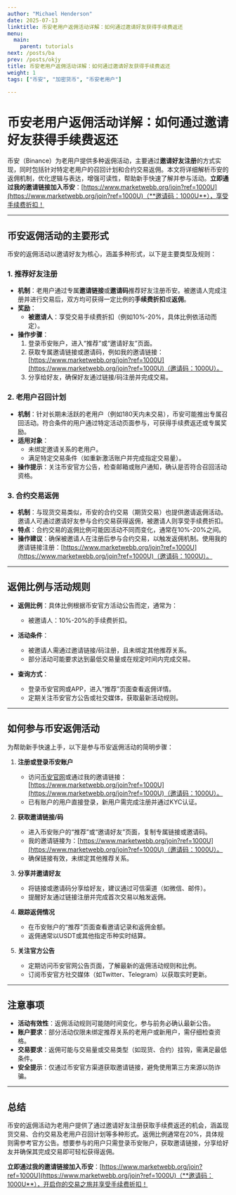 ```yaml
---
author: "Michael Henderson"
date: 2025-07-13
linktitle: 币安老用户返佣活动详解：如何通过邀请好友获得手续费返还
menu:
  main:
    parent: tutorials
next: /posts/ba
prev: /posts/okjy
title: 币安老用户返佣活动详解：如何通过邀请好友获得手续费返还
weight: 1
tags: ["币安", "加密货币", "币安老用户"]

---
```

# 币安老用户返佣活动详解：如何通过邀请好友获得手续费返还

币安（Binance）为老用户提供多种返佣活动，主要通过**邀请好友注册**的方式实现，同时包括针对特定老用户的召回计划和合约交易返佣。本文将详细解析币安的返佣机制，优化逻辑与表达，增强可读性，帮助新手快速了解并参与活动。**立即通过我的邀请链接加入币安**：[https://www.marketwebb.org/join?ref=1000U](https://www.marketwebb.org/join?ref=1000U)（**邀请码：1000U**），享受手续费折扣！

---

## 币安返佣活动的主要形式

币安的返佣活动以邀请好友为核心，涵盖多种形式，以下是主要类型及规则：

### 1. **推荐好友注册**
- **机制**：老用户通过专属**邀请链接**或**邀请码**推荐好友注册币安。被邀请人完成注册并进行交易后，双方均可获得一定比例的**手续费折扣**或**返佣**。
- **奖励**：  
  - **被邀请人**：享受交易手续费折扣（例如10%-20%，具体比例依活动而定）。  
- **操作步骤**：  
  1. 登录币安账户，进入“推荐”或“邀请好友”页面。  
  2. 获取专属邀请链接或邀请码，例如我的邀请链接：[https://www.marketwebb.org/join?ref=1000U](https://www.marketwebb.org/join?ref=1000U)（邀请码：1000U）。  
  3. 分享给好友，确保好友通过链接/码注册并完成交易。  

### 2. **老用户召回计划**
- **机制**：针对长期未活跃的老用户（例如180天内未交易），币安可能推出专属召回活动。符合条件的用户通过特定活动页面参与，可获得手续费返还或专属奖励。
- **适用对象**：  
  - 未绑定邀请关系的老用户。  
  - 满足特定交易条件（如重新激活账户并完成指定交易量）。  
- **操作提示**：关注币安官方公告，检查邮箱或账户通知，确认是否符合召回活动资格。

### 3. **合约交易返佣**
- **机制**：与现货交易类似，币安的合约交易（期货交易）也提供邀请返佣活动。邀请人可通过邀请好友参与合约交易获得返佣，被邀请人则享受手续费折扣。
- **特点**：合约交易的返佣比例可能因活动不同而变化，通常在10%-20%之间。
- **操作建议**：确保被邀请人在注册后参与合约交易，以触发返佣机制。使用我的邀请链接注册：[https://www.marketwebb.org/join?ref=1000U](https://www.marketwebb.org/join?ref=1000U)（邀请码：1000U）。

---

## 返佣比例与活动规则

- **返佣比例**：具体比例根据币安官方活动公告而定，通常为：  
  - 被邀请人：10%-20%的手续费折扣。  
   
- **活动条件**：  
  - 被邀请人需通过邀请链接/码注册，且未绑定其他推荐关系。  
  - 部分活动可能要求达到最低交易量或在规定时间内完成交易。  
- **查询方式**：  
  - 登录币安官网或APP，进入“推荐”页面查看返佣详情。  
  - 定期关注币安官方公告或社交媒体，获取最新活动规则。

---

## 如何参与币安返佣活动

为帮助新手快速上手，以下是参与币安返佣活动的简明步骤：

1. **注册或登录币安账户**  
   - 访问[币安官网](https://www.binance.com)或通过我的邀请链接：[https://www.marketwebb.org/join?ref=1000U](https://www.marketwebb.org/join?ref=1000U)（邀请码：1000U）。  
   - 已有账户的用户直接登录，新用户需完成注册并通过KYC认证。

2. **获取邀请链接/码**  
   - 进入币安账户的“推荐”或“邀请好友”页面，复制专属链接或邀请码。  
   - 我的邀请链接为：[https://www.marketwebb.org/join?ref=1000U](https://www.marketwebb.org/join?ref=1000U)（邀请码：1000U）。  
   - 确保链接有效，未绑定其他推荐关系。

3. **分享并邀请好友**  
   - 将链接或邀请码分享给好友，建议通过可信渠道（如微信、邮件）。  
   - 提醒好友通过链接注册并完成首次交易以触发返佣。

4. **跟踪返佣情况**  
   - 在币安账户的“推荐”页面查看邀请记录和返佣金额。  
   - 返佣通常以USDT或其他指定币种实时结算。

5. **关注官方公告**  
   - 定期访问币安官网公告页面，了解最新的返佣活动规则和比例。  
   - 订阅币安官方社交媒体（如Twitter、Telegram）以获取实时更新。

---

## 注意事项

- **活动有效性**：返佣活动规则可能随时间变化，参与前务必确认最新公告。  
- **账户要求**：部分活动仅限未绑定推荐关系的老用户或新用户，需仔细检查资格。  
- **交易要求**：返佣可能与交易量或交易类型（如现货、合约）挂钩，需满足最低条件。  
- **安全提示**：仅通过币安官方渠道获取邀请链接，避免使用第三方来源以防诈骗。

---

## 总结

币安的返佣活动为老用户提供了通过邀请好友注册获取手续费返还的机会，涵盖现货交易、合约交易及老用户召回计划等多种形式。返佣比例通常在20%，具体规则需参考官方公告。想要参与的用户只需登录币安账户，获取邀请链接，分享给好友并确保其完成交易即可轻松获得返佣。

**立即通过我的邀请链接加入币安**：[https://www.marketwebb.org/join?ref=1000U](https://www.marketwebb.org/join?ref=1000U)（**邀请码：1000U**），开启你的交易之旅并享受手续费折扣！
